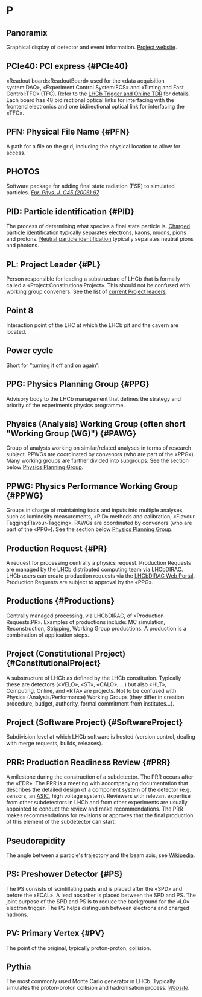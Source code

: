 # P

## Panoramix

Graphical display of detector and event information. [Project website](http://lhcbdoc.web.cern.ch/lhcbdoc/panoramix/).

## PCIe40: PCI express {#PCIe40}

«Readout boards:ReadoutBoard» used for the «data acquisition system:DAQ», «Experiment Control System:ECS» and «Timing and Fast Control:TFC» (TFC). Refer to the [LHCb Trigger and Online TDR](https://cds.cern.ch/record/1701361/files/LHCB-TDR-016.pdf) for details.
Each board has 48 bidirectional optical links for interfacing with the frontend electronics and one bidirectional optical link for interfacing the «TFC».

## PFN: Physical File Name {#PFN}

A path for a file on the grid, including the physical location to allow for access.

## PHOTOS

Software package for adding final state radiation (FSR) to simulated particles.
[_Eur. Phys. J. C45 (2006) 97_][]

[_Eur. Phys. J. C45 (2006) 97_]: https://doi.org/10.1016/0010-4655(91)90012-A

## PID: Particle identification {#PID}

The process of determining what species a final state particle is.
[Charged particle identification](https://twiki.cern.ch/twiki/bin/viewauth/LHCbPhysics/ChargedPID) typically separates electrons, kaons, muons, pions and protons.
[Neutral particle identification](https://twiki.cern.ch/twiki/bin/view/LHCbPhysics/CalorimeterObjectsToolsGroup) typically separates neutral pions and photons.

## PL: Project Leader {#PL}

Person responsible for leading a substructure of LHCb that is formally called a «Project:ConstitutionalProject». This should not be confused with working group conveners.
See the list of [current Project leaders](http://lhcb-conv.web.cern.ch/lhcb-conv/StructureDefault.html#Project_Leaders).

## Point 8

Interaction point of the LHC at which the LHCb pit and the cavern are located.

## Power cycle

Short for "turning it off and on again".

## PPG: Physics Planning Group {#PPG}

Advisory body to the LHCb management that defines the strategy and priority of the experiments physics programme.

## Physics (Analysis) Working Group (often short "Working Group (WG)") {#PAWG}

Group of analysts working on similar/related analyses in terms of research subject.
PPWGs are coordinated by convenors (who are part of the «PPG»).
Many working groups are further divided into subgroups.
See the section below [Physics Planning Group](http://lhcb-conv.web.cern.ch/lhcb-conv/StructureDefault.html#Physics_Planning_Group).

## PPWG: Physics Performance Working Group {#PPWG}

Groups in charge of maintaining tools and inputs into multiple analyses, such as luminosity measurements, «PID» methods and calibration, «Flavour Tagging:Flavour-Tagging».
PAWGs are coordinated by convenors (who are part of the «PPG»).
See the section below [Physics Planning Group](http://lhcb-conv.web.cern.ch/lhcb-conv/StructureDefault.html#Physics_Planning_Group).

## Production Request {#PR}

A request for processing centrally a physics request. Production Requests are managed by the LHCb distributed computing team via LHCbDIRAC. LHCb users can create production requests via the [LHCbDIRAC Web Portal](https://lhcb-portal-dirac.cern.ch/DIRAC/?view=tabs&theme=Grey&url_state=1|*LHCbDIRAC.ProductionRequestManager.classes.ProductionRequestManager). Production Requests are subject to approval by the «PPG».

## Productions {#Productions}

Centrally managed processing, via LHCbDIRAC, of «Production Requests:PR». Examples of productions include: MC simulation, Reconstruction, Stripping, Working Group productions. A production is a combination of application steps.

## Project (Constitutional Project) {#ConstitutionalProject}

A substructure of LHCb as defined by the LHCb constitution.
Typically these are detectors («VELO», «ST», «CALO», …) but also «HLT», Computing, Online, and «RTA» are projects.
Not to be confused with Physics (Analysis/Performance) Working Groups (they differ in creation procedure, budget, authority, formal commitment from institutes…).

## Project (Software Project) {#SoftwareProject}

Subdivision level at which LHCb software is hosted (version control, dealing with merge requests, builds, releases).

## PRR: Production Readiness Review {#PRR}

A milestone during the construction of a subdetector. The PRR occurs after the «EDR».
The PRR is a meeting with accompanying documentation that describes the detailed design of a component system of the detector
(e.g. sensors, an [ASIC](https://en.wikipedia.org/wiki/Application-specific_integrated_circuit), high voltage system).
Reviewers with relevant expertise from other subdetectors in LHCb and from other experiments are usually appointed
to conduct the review and make recommendations.
The PRR makes recommendations for revisions or approves that the final production of this element of the subdetector can start.

## Pseudorapidity

The angle between a particle's trajectory and the beam axis, see [Wikipedia](https://en.wikipedia.org/wiki/Pseudorapidity).

## PS: Preshower Detector {#PS}

The PS consists of scintillating pads and is placed after the «SPD» and before the «ECAL».
A lead absorber is placed between the SPD and PS.
The joint purpose of the SPD and PS is to reduce the background for the «L0» electron trigger.
The PS helps distinguish between electrons and charged hadrons.

## PV: Primary Vertex {#PV}

The point of the original, typically proton-proton, collision.

## Pythia

The most commonly used Monte Carlo generator in LHCb.
Typically simulates the proton-proton collision and hadronisation process.
[_Website_](http://home.thep.lu.se/~torbjorn/Pythia.html).
